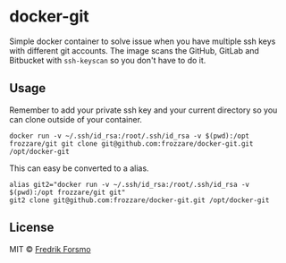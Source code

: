 # docker-git

Simple docker container to solve issue when you have multiple ssh keys with different git accounts. The image scans the GitHub, GitLab and Bitbucket with `ssh-keyscan` so you don't have to do it.

## Usage

Remember to add your private ssh key and your current directory so you can clone outside of your container.

```
docker run -v ~/.ssh/id_rsa:/root/.ssh/id_rsa -v $(pwd):/opt frozzare/git git clone git@github.com:frozzare/docker-git.git /opt/docker-git
```

This can easy be converted to a alias.

```
alias git2="docker run -v ~/.ssh/id_rsa:/root/.ssh/id_rsa -v $(pwd):/opt frozzare/git git"
git2 clone git@github.com:frozzare/docker-git.git /opt/docker-git
```

## License

MIT © [Fredrik Forsmo](https://github.com/frozzare)